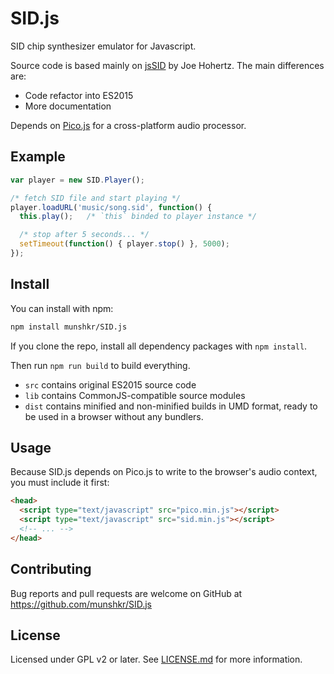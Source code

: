 # SID.js

SID chip synthesizer emulator for Javascript.

Source code is based mainly on [jsSID](https://github.com/jhohertz/jsSID) by
Joe Hohertz.  The main differences are:

  * Code refactor into ES2015
  * More documentation

Depends on [Pico.js](https://mohayonao.github.io/pico.js/) for a cross-platform
audio processor.

## Example

```javascript
var player = new SID.Player();

/* fetch SID file and start playing */
player.loadURL('music/song.sid', function() {
  this.play();   /* `this` binded to player instance */

  /* stop after 5 seconds... */
  setTimeout(function() { player.stop() }, 5000);
});
```


## Install

You can install with npm:

```bash
npm install munshkr/SID.js
```

If you clone the repo, install all dependency packages with `npm install`.

Then run `npm run build` to build everything.

* `src` contains original ES2015 source code
* `lib` contains CommonJS-compatible source modules
* `dist` contains minified and non-minified builds in UMD format, ready to be
  used in a browser without any bundlers.


## Usage

Because SID.js depends on Pico.js to write to the browser's audio context, you must
include it first:

```html
<head>
  <script type="text/javascript" src="pico.min.js"></script>
  <script type="text/javascript" src="sid.min.js"></script>
  <!-- ... -->
</head>
```

## Contributing

Bug reports and pull requests are welcome on GitHub at
https://github.com/munshkr/SID.js


## License

Licensed under GPL v2 or later.  See [LICENSE.md](LICENSE.md) for more information.
